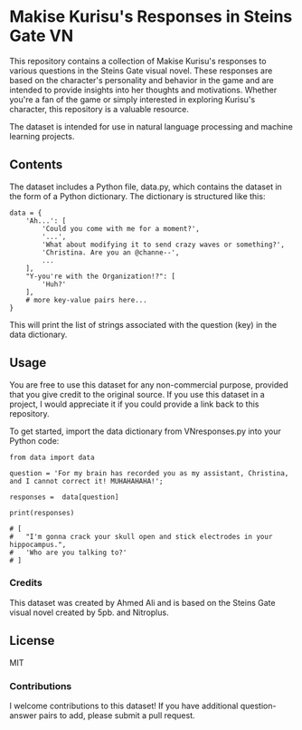 # Makise Kurisu's Responses in Steins Gate VN

This repository contains a collection of Makise Kurisu's responses to various questions in the Steins Gate visual novel. These responses are based on the character's personality and behavior in the game and are intended to provide insights into her thoughts and motivations. Whether you're a fan of the game or simply interested in exploring Kurisu's character, this repository is a valuable resource.

The dataset is intended for use in natural language processing and machine learning projects.

## Contents

The dataset includes a Python file, data.py, which contains the dataset in the form of a Python dictionary. The dictionary is structured like this:
```
data = {
    'Ah...': [
        'Could you come with me for a moment?',
        '...',
        'What about modifying it to send crazy waves or something?',
        'Christina. Are you an @channe--',
        ...
    ],
    "Y-you're with the Organization!?": [
        'Huh?'
    ],
    # more key-value pairs here...
} 
```
This will print the list of strings associated with the question (key) in the data dictionary.

## Usage

You are free to use this dataset for any non-commercial purpose, provided that you give credit to the original source. If you use this dataset in a project, I would appreciate it if you could provide a link back to this repository.

To get started, import the data dictionary from VNresponses.py into your Python code:

```
from data import data

question = 'For my brain has recorded you as my assistant, Christina, and I cannot correct it! MUHAHAHAHA!'; 

responses =  data[question]

print(responses)

# [
#   "I'm gonna crack your skull open and stick electrodes in your hippocampus.",
#   'Who are you talking to?'
# ]

```
###  Credits

This dataset was created by Ahmed Ali and is based on the Steins Gate visual novel created by 5pb. and Nitroplus.

## License

MIT

### Contributions

I welcome contributions to this dataset! If you have additional question-answer pairs to add, please submit a pull request.

